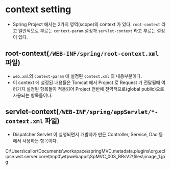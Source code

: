 # context setting
- Spring Project 에서는 2가지 영역(scope)의 context 가 있다. `root-context` 라고 일반적으로 부르는 `context-param` 설정과 `servlet-context` 라고 부르는 설정이 있다.

## root-context(`/WEB-INF/spring/root-context.xml` 파일)
- `web.xml`의 `context-param` 에 설정된 `context.xml` 의 내용부분이다.
- 이 context 에 설정된 내용들은 Tomcat 에서 Project 로 Request 가 전달될때 여러가지 설정된 항목들이 적용되어 Project 전반에 전역적으로(global public)으로 사용되는 항목들이다.

## servlet-context(`/WEB-INF/spring/appServlet/*-context.xml` 파일)
- Dispatcher Servlet 이 실행되면서 개발자가 만든 Controller, Service, Dao 등에서 사용하든 항목이다.

C:\Users\callor\Documents\workspace\springMVC\.metadata\.plugins\org.eclipse.wst.server.core\tmp0\wtpwebapps\SpMVC_003_BBsV2\files\image_1.jpg